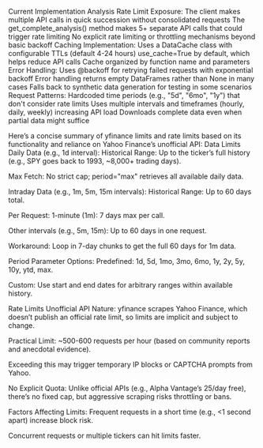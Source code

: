 Current Implementation Analysis
Rate Limit Exposure:
The client makes multiple API calls in quick succession without consolidated requests
The get_complete_analysis() method makes 5+ separate API calls that could trigger rate limiting
No explicit rate limiting or throttling mechanisms beyond basic backoff
Caching Implementation:
Uses a DataCache class with configurable TTLs (default 4-24 hours)
use_cache=True by default, which helps reduce API calls
Cache organized by function name and parameters
Error Handling:
Uses @backoff for retrying failed requests with exponential backoff
Error handling returns empty DataFrames rather than None in many cases
Falls back to synthetic data generation for testing in some scenarios
Request Patterns:
Hardcoded time periods (e.g., "5d", "6mo", "1y") that don't consider rate limits
Uses multiple intervals and timeframes (hourly, daily, weekly) increasing API load
Downloads complete data even when partial data might suffice

Here’s a concise summary of yfinance limits and rate limits based on its functionality and reliance on Yahoo Finance’s unofficial API:
Data Limits
Daily Data (e.g., 1d interval):
Historical Range: Up to the ticker’s full history (e.g., SPY goes back to 1993, ~8,000+ trading days).

Max Fetch: No strict cap; period="max" retrieves all available daily data.

Intraday Data (e.g., 1m, 5m, 15m intervals):
Historical Range: Up to 60 days total.

Per Request:
1-minute (1m): 7 days max per call.

Other intervals (e.g., 5m, 15m): Up to 60 days in one request.

Workaround: Loop in 7-day chunks to get the full 60 days for 1m data.

Period Parameter Options:
Predefined: 1d, 5d, 1mo, 3mo, 6mo, 1y, 2y, 5y, 10y, ytd, max.

Custom: Use start and end dates for arbitrary ranges within available history.

Rate Limits
Unofficial API Nature: yfinance scrapes Yahoo Finance, which doesn’t publish an official rate limit, so limits are implicit and subject to change.

Practical Limit:
~500-600 requests per hour (based on community reports and anecdotal evidence).

Exceeding this may trigger temporary IP blocks or CAPTCHA prompts from Yahoo.

No Explicit Quota: Unlike official APIs (e.g., Alpha Vantage’s 25/day free), there’s no fixed cap, but aggressive scraping risks throttling or bans.

Factors Affecting Limits:
Frequent requests in a short time (e.g., <1 second apart) increase block risk.

Concurrent requests or multiple tickers can hit limits faster.
